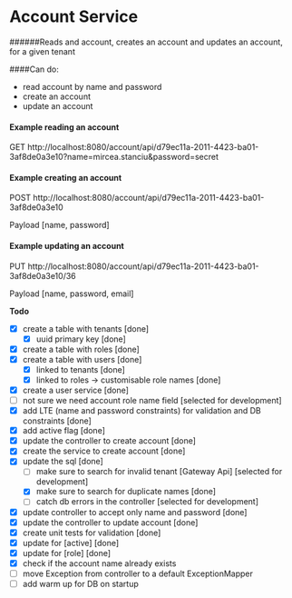 # Account Service
######Reads and account, creates an account and updates an account, for a given tenant

####Can do:
- read account by name and password
- create an account
- update an account

#### Example reading an account
GET http://localhost:8080/account/api/d79ec11a-2011-4423-ba01-3af8de0a3e10?name=mircea.stanciu&password=secret

#### Example creating an account
POST http://localhost:8080/account/api/d79ec11a-2011-4423-ba01-3af8de0a3e10

Payload [name, password]

#### Example updating an account
PUT http://localhost:8080/account/api/d79ec11a-2011-4423-ba01-3af8de0a3e10/36

Payload [name, password, email]


**Todo**
- [x] create a table with tenants [done]
  - [x] uuid primary key [done]
- [x] create a table with roles [done]
- [x] create a table with users [done]
  - [x] linked to tenants [done]
  - [x] linked to roles -> customisable role names [done]
- [x] create a user service [done]
- [ ] not sure we need account role name field [selected for development]
- [x] add LTE (name and password constraints) for validation and DB constraints [done]
- [x] add active flag [done]
- [x] update the controller to create account [done]
- [x] create the service to create account [done]
- [x] update the sql [done]
  - [ ] make sure to search for invalid tenant [Gateway Api] [selected for development]
  - [x] make sure to search for duplicate names [done]
  - [ ] catch db errors in the controller [selected for development]
- [x] update controller to accept only name and password [done]
- [x] update the controller to update account [done]
- [x] create unit tests for validation [done]
- [x] update for [active] [done]
- [x] update for [role] [done]
- [x] check if the account name already exists
- [ ] move Exception from controller to a default ExceptionMapper
- [ ] add warm up for DB on startup